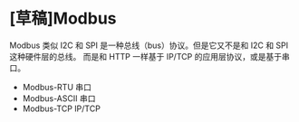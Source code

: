 # [草稿]Modbus

Modbus 类似 I2C 和 SPI 是一种总线（bus）协议。但是它又不是和 I2C 和 SPI 这种硬件层的总线。
而是和 HTTP 一样基于 IP/TCP 的应用层协议，或是基于串口。

- Modbus-RTU 串口
- Modbus-ASCII 串口
- Modbus-TCP  IP/TCP

